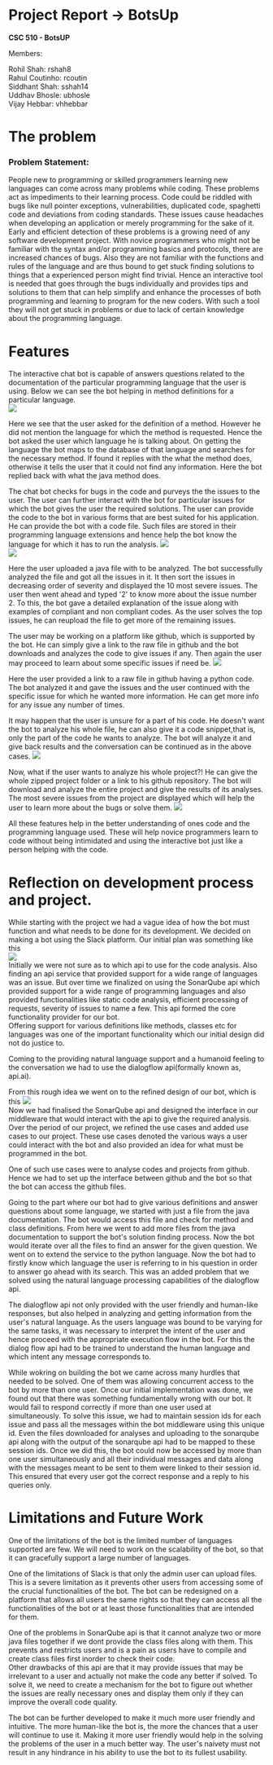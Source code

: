 # Project Report -> BotsUp  
**CSC 510 - BotsUP**

Members:  

Rohil Shah: rshah8  
Rahul Coutinho: rcoutin  
Siddhant Shah: sshah14  
Uddhav Bhosle: ubhosle  
Vijay Hebbar: vhhebbar  
  
# The problem   
### Problem Statement:  
People new to programming or skilled programmers learning new languages can come across many problems while coding. These problems act as impediments to their learning process. Code could be riddled with bugs like null pointer exceptions, vulnerabilities, duplicated code, spaghetti code and deviations from coding standards. These issues cause headaches when developing an application or merely programming for the sake of it. Early and efficient detection of these problems is a growing need of any software development project. With novice programmers who might not be familiar with the syntax and/or programming basics and protocols, there are increased chances of bugs. Also they are not familiar with the functions and rules of the language and are thus bound to get stuck finding solutions to things that a experienced person might find trivial.
Hence an interactive tool is needed that goes through the bugs individually and provides tips and solutions to them that can help simplify and enhance the processes of both programming and learning to program for the new coders. With such a tool they will not get stuck in problems or due to lack of certain knowledge about the programming language.    

# Features   
The interactive chat bot is capable of answers questions related to the documentation of the particular programming language that the user is using. Below we can see the bot helping in method definitions for a particular language.  
![](documentation.png)  
    
Here we see that the user asked for the definition of a method. However he did not mention the language for which the method is requested. Hence the bot asked the user which language he is talking about. On getting the language the bot maps to the database of that language and searches for the necessary method. If found it replies with the what the method does, otherwise it tells the user that it could not find any information. Here the bot replied back with what the java method does.    

The chat bot checks for bugs in the code and purveys the the issues to the user. The user can further interact with the bot for particular issues for which the bot gives the user the required solutions. The user can provide the code to the bot in various forms that are best suited for his application.   
He can provide the bot with a code file. Such files are stored in their programming language extensions and hence help the bot know the language for which it has to run the analysis.
![](upload1.png)   
![](upload2.png)  
  
Here the user uploaded a java file with to be analyzed. The bot successfully analyzed the file and got all the issues in it. It then sort the issues in decreasing order of severity and displayed the 10 most severe issues. The user then went ahead and typed '2' to know more about the issue number 2. To this, the bot gave a detailed explanation of the issue along with examples of compliant and non compliant codes. As the user solves the top issues, he can reupload the file to get more of the remaining issues.   
 
The user may be working on a platform like github, which is supported by the bot. He can simply give a link to the raw file in github and the bot downloads and analyzes the code to give issues if any. Then again the user may proceed to learn about some specific issues if need be.
![](github.png)    
   
Here the user provided a link to a raw file in github having a python code. The bot analyzed it and gave the issues and the user continued with the specific issue for which he wanted more information. He can get more info for any issue any number of times.   
   
It may happen that the user is unsure for a part of his code. He doesn't want the bot to analyze his whole file, he can also give it a code snippet,that is, only the part of the code he wants to analyze. The bot will analyze it and give back results and the conversation can be continued as in the above cases.
![](snippet.png)     

Now, what if the user wants to analyze his whole project?! He can give the whole zipped project folder or a link to his github repository. The bot will download and analyze the entire project and give the results of its analyses. The most severe issues from the project are displayed which will help the user to learn more about the bugs or solve them.
![](repo.png)    
  
All these features help in the better understanding of ones code and the programming language used. These will help novice programmers learn to code without being intimidated and using the interactive bot just like a person helping with the code.
   
# Reflection on development process and project.   
While starting with the project we had a vague idea of how the bot must function and what needs to be done for its development. We decided on making a bot using the Slack platform. Our initial plan was something like this   
![](initialArch.png)    
Initially we were not sure as to which api to use for the code analysis. Also finding an api service that provided support for a wide range of languages was an issue. But over time we finalized on using the SonarQube api which provided support for a wide range of programming languages and also provided functionalities like static code analysis, efficient processing of requests,  severity of issues to name a few. This api formed the core functionality provider for our bot.   
Offering support for various definitions like methods, classes etc for languages was one of the important functionality which our initial design did not do justice to.   
    
Coming to the providing natural language support and a humanoid feeling to the conversation we had to use the dialogflow api(formally known as, api.ai).

From this rough idea we went on to the refined design of our bot, which is this
![](finalArch.jpg)     
Now we had finalised the SonarQube api and designed the interface in our middleware that would interact with the api to give the required analysis. Over the period of our project, we refined the use cases and added use cases to our project. These use cases denoted the various ways a user could interact with the bot and also provided an idea for what must be programmed in the bot.    
   
One of such use cases were to analyse codes and projects from github. Hence we had to set up the interface between github and the bot so that the bot can access the github files.   
       
Going to the part where our bot had to give various definitions and answer questions about some language, we started with just a file from the java documentation. The bot would access this file and check for method and class definitions. From here we went to add more files from the java documentation to support the bot's solution finding process. Now the bot would iterate over all the files to find an answer for the given question. We went on to extend the service to the python language. Now the bot had to firstly know which language the user is referring to in his question in order to answer go ahead with its search. This was an added problem that we solved using the natural language processing capabilities of the dialogflow api.     
   
The dialogflow api not only provided with the user friendly and human-like responses, but also helped in analyzing and getting information from the user's natural language. As the users language was bound to be varying for the same tasks, it was necessary to interpret the intent of the user and hence proceed with the appropriate execution flow in the bot. For this the dialog flow api had to be trained to understand the human language and which intent any message corresponds to.   
   
While wokring on building the bot we came across many hurdles that needed to be solved. One of them was allowing concurrent access to the bot by more than one user. Once our initial implementation was done, we found out that there was something fundamentally wrong with our bot. It would fail to respond correctly if more than one user used at simultaneously. To solve this issue, we had to maintain session ids for each issue and pass all the messages within the bot middleware using this unique id. Even the files downloaded for analyses and uploading to the sonarqube api along with the output of the sonarqube api had to be mapped to these session ids. Once we did this, the bot could now be accessed by more than one user simultaneously and all their individual messages and data along with the messages meant to be sent to them were linked to their session id. This ensured that every user got the correct response and a reply to his queries only.      
        
# Limitations and Future Work
One of the limitations of the bot is the limited number of languages supported are few. We will need to work on the scalability of the bot, so that it can gracefully support a large number of languages.   
   
One of the limitations of Slack is that only the admin user can upload files. This is a severe limitation as it prevents other users from accessing some of the crucial functionalities of the bot. The bot can be redesigned on a platform that allows all users the same rights so that they can access all the functionalities of the bot or at least those functionalities that are intended for them.   
    
One of the problems in SonarQube api is that it cannot analyze two or more java files together if we dont provide the class files along with them. This prevents and restricts users and is a pain as users have to compile and create class files first inorder to check their code.   
Other drawbacks of this api are that it may provide issues that may be irrelevant to a user and actually not make the code any better if solved. To solve it, we need to create a mechanism for the bot to figure out whether the issues are really necessary ones and display them only if they can improve the overall code quality.   
   
The bot can be further developed to make it much more user friendly and intuitive. The more human-like the bot is, the more the chances that a user will continue to use it. Making it more user friendly would help in the solving the problems of the user in a much better way. The user's naivety must not result in any hindrance in his ability to use the bot to its fullest usability.
